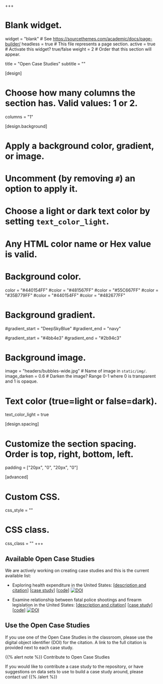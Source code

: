 +++
# Blank widget.
widget = "blank"  # See https://sourcethemes.com/academic/docs/page-builder/
headless = true  # This file represents a page section.
active = true # Activate this widget? true/false
weight = 2 # Order that this section will appear.

title = "Open Case Studies"
subtitle = ""


[design]
  # Choose how many columns the section has. Valid values: 1 or 2.
  columns = "1"
  
[design.background]
  # Apply a background color, gradient, or image.
  #   Uncomment (by removing `#`) an option to apply it.
  #   Choose a light or dark text color by setting `text_color_light`.
  #   Any HTML color name or Hex value is valid.

  # Background color.
  color = "#440154FF"
  #color = "#481567FF"
  #color = "#55C667FF"
  #color = "#35B779FF"
  #color = "#440154FF"
  #color = "#482677FF"
  
  # Background gradient.
  #gradient_start = "DeepSkyBlue"
  #gradient_end = "navy"
  
  #gradient_start = "#4bb4e3"
  #gradient_end = "#2b94c3"
  
  # Background image.
  image = "headers/bubbles-wide.jpg"  # Name of image in `static/img/`.
  image_darken = 0.6  # Darken the image? Range 0-1 where 0 is transparent and 1 is opaque.

  # Text color (true=light or false=dark).
  text_color_light = true

[design.spacing]
  # Customize the section spacing. Order is top, right, bottom, left.
  padding = ["20px", "0", "20px", "0"]

[advanced]
 # Custom CSS. 
 css_style = ""
 
 # CSS class.
 css_class = ""
+++

## Available Open Case Studies

We are actively working on creating case studies and this is
the current available list:

- Exploring health expenditure in the United States:  [[description and citation](https://github.com/opencasestudies/ocs-healthexpenditure/blob/master/README.md)] [[case study](https://opencasestudies.github.io/ocs-healthexpenditure/ocs-healthexpenditure.html)] [[code](https://github.com/opencasestudies/ocs-healthexpenditure)] [![DOI](https://zenodo.org/badge/151142096.svg)](https://zenodo.org/badge/latestdoi/151142096)

- Examine relationship between fatal police shootings and firearm legislation in the United States: [[description and citation](https://github.com/opencasestudies/ocs-police-shootings-firearm-legislation/blob/master/README.md)] [[case study](https://opencasestudies.github.io/ocs-police-shootings-firearm-legislation/ocs-police-shootings-firearm-legislation.html)] [[code](https://github.com/opencasestudies/ocs-police-shootings-firearm-legislation)] [![DOI](https://zenodo.org/badge/151612152.svg)](https://zenodo.org/badge/latestdoi/151612152)

<!---
## Case Studies In progress
- Evaluating opioid perscription in the United States:  [[description](https://github.com/opencasestudies/ocs-opiod-medicare/blob/master/README.md)] [[case study](https://opencasestudies.github.io//ocs-opioid-medicare//ocs-opioid-medicare.html)] [[code](https://github.com/opencasestudies/ocs-opioid-medicare)] 

- Exploring the relationship between risk factors and hypertension: [[description](https://opencasestudies.github.io//ocs-hypertension-diet/)] [[case study](https://opencasestudies.github.io//ocs-hypertension-diet/ocs-hypertension-diet.html)] [[code](https://github.com/opencasestudies/ocs-hypertension-diet)] )

-->


## Use the Open Case Studies

If you use one of the Open Case Studies in the classroom, 
please use the digital object identifier (DOI) for the citation. 
A link to the full citation is provided next to each case study. 

{{% alert note %}}
Contribute to Open Case Studies

If you would like to contribute a case study to the repository, 
or have suggestions on data sets to use to build a case study around, 
please contact us! 
{{% /alert %}}


